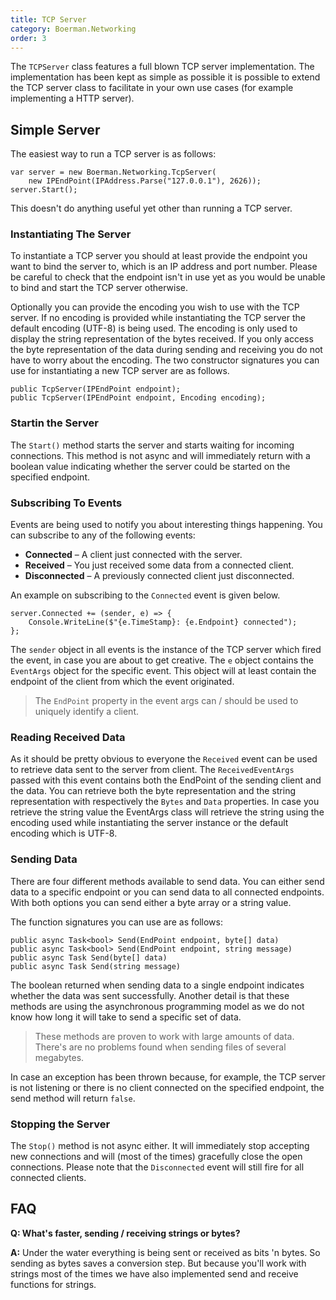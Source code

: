 ```yaml
---
title: TCP Server
category: Boerman.Networking
order: 3
---
```



The `TCPServer` class features a full blown TCP server implementation. The implementation has been kept as simple as possible it is possible to extend the TCP server class to facilitate in your own use cases (for example implementing a HTTP server).

## Simple Server

The easiest way to run a TCP server is as follows:

```
var server = new Boerman.Networking.TcpServer(
    new IPEndPoint(IPAddress.Parse("127.0.0.1"), 2626));
server.Start();
```

This doesn't do anything useful yet other than running a TCP server.

### Instantiating The Server

To instantiate a TCP server you should at least provide the endpoint you want to bind the server to, which is an IP address and port number. Please be careful to check that the endpoint isn't in use yet as you would be unable to bind and start the TCP server otherwise.

Optionally you can provide the encoding you wish to use with the TCP server. If no encoding is provided while instantiating the TCP server the default encoding (UTF-8) is being used. The encoding is only used to display the string representation of the bytes received. If you only access the byte representation of the data during sending and receiving you do not have to worry about the encoding. The two constructor signatures you can use for instantiating a new TCP server are as follows.

```
public TcpServer(IPEndPoint endpoint);
public TcpServer(IPEndPoint endpoint, Encoding encoding);
```

### Startin the Server

The `Start()` method starts the server and starts waiting for incoming connections. This method is not async and will immediately return with a boolean value indicating whether the server could be started on the specified endpoint.

### Subscribing To Events

Events are being used to notify you about interesting things happening. You can subscribe to any of the following events:

* **Connected**&nbsp;– A client just connected with the server.
* **Received**&nbsp;– You just received some data from a connected client.
* **Disconnected**&nbsp;– A previously connected client just disconnected.

An example on subscribing to the `Connected` event is given below.

```
server.Connected += (sender, e) => {
    Console.WriteLine($"{e.TimeStamp}: {e.Endpoint} connected");
};
```

The `sender` object in all events is the instance of the TCP server which fired the event, in case you are about to get creative. The `e` object contains the `EventArgs` object for the specific event. This object will at least contain the endpoint of the client from which the event originated.

> The `EndPoint` property in the event args can / should be used to uniquely identify a client.

### Reading Received Data

As it should be pretty obvious to everyone the `Received` event can be used to retrieve data sent to the server from client. The `ReceivedEventArgs` passed with this event contains both the EndPoint of the sending client and the data. You can retrieve both the byte representation and the string representation with respectively the `Bytes` and `Data` properties. In case you retrieve the string value the EventArgs class will retrieve the string using the encoding used while instantiating the server instance or the default encoding which is UTF-8.

### Sending Data

There are four different methods available to send data. You can either send data to a specific endpoint or you can send data to all connected endpoints. With both options you can send either a byte array or a string value.

The function signatures you can use are as follows:

```
public async Task<bool> Send(EndPoint endpoint, byte[] data)
public async Task<bool> Send(EndPoint endpoint, string message)
public async Task Send(byte[] data)
public async Task Send(string message)
```

The boolean returned when sending data to a single endpoint indicates whether the data was sent successfully. Another detail is that these methods are using the asynchronous programming model as we do not know how long it will take to send a specific set of data.

> These methods are proven to work with large amounts of data. There's are no problems found when sending files of several megabytes.

In case an exception has been thrown because, for example, the TCP server is not listening or there is no client connected on the specified endpoint, the send method will return `false`.

### Stopping the Server

The `Stop()` method is not async either. It will immediately stop accepting new connections and will (most of the times) gracefully close the open connections. Please note that the `Disconnected` event will still fire for all connected clients.

## FAQ

**Q: What's faster, sending / receiving strings or bytes?**

**A:**&nbsp;Under the water everything is being sent or received as bits 'n bytes. So sending as bytes saves a conversion step. But because you'll work with strings most of the times we have also implemented send and receive functions for strings.